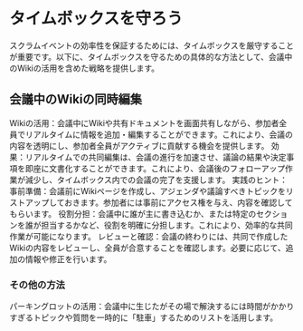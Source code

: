 # タイムボックスを守ろう



スクラムイベントの効率性を保証するためには、タイムボックスを厳守することが重要です。以下に、タイムボックスを守るための具体的な方法として、会議中のWikiの活用を含めた戦略を提供します。

## 会議中のWikiの同時編集
Wikiの活用：会議中にWikiや共有ドキュメントを画面共有しながら、参加者全員でリアルタイムに情報を追加・編集することができます。これにより、会議の内容を透明にし、参加者全員がアクティブに貢献する機会を提供します。
効果：リアルタイムでの共同編集は、会議の進行を加速させ、議論の結果や決定事項を即座に文書化することができます。これにより、会議後のフォローアップ作業が減少し、タイムボックス内での会議の完了を支援します。
実践のヒント：
事前準備：会議前にWikiページを作成し、アジェンダや議論すべきトピックをリストアップしておきます。参加者には事前にアクセス権を与え、内容を確認してもらいます。
役割分担：会議中に誰が主に書き込むか、または特定のセクションを誰が担当するかなど、役割を明確に分担します。これにより、効率的な共同作業が可能になります。
レビューと確認：会議の終わりには、共同で作成したWikiの内容をレビューし、全員が合意することを確認します。必要に応じて、追加の情報や修正を行います。

### その他の方法
パーキングロットの活用：会議中に生じたがその場で解決するには時間がかかりすぎるトピックや質問を一時的に「駐車」するためのリストを活用します。

